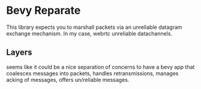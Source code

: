 # Bevy Reparate

This library expects you to marshall packets via an unreliable datagram exchange mechanism.
In my case, webrtc unreliable datachannels.

## Layers

seems like it could be a nice separation of concerns to have a bevy app that coalesces messages into packets,
handles retransmissions, manages acking of messages, offers un/reliable messages.


